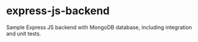 # express-js-backend
Sample Express JS backend with MongoDB database, including integration and unit tests.
